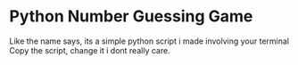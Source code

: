 # Python Number Guessing Game 
Like the name says, its a simple python script i made involving your terminal
Copy the script, change it i dont really care.
